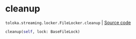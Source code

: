 # cleanup
`toloka.streaming.locker.FileLocker.cleanup` | [Source code](https://github.com/Toloka/toloka-kit/blob/v1.1.4/src/streaming/locker.py#L106)

```python
cleanup(self, lock: BaseFileLock)
```

